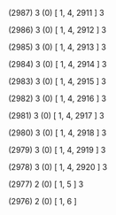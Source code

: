 (2987) 3 (0) [ 1, 4, 2911 ] 3 


(2986) 3 (0) [ 1, 4, 2912 ] 3 


(2985) 3 (0) [ 1, 4, 2913 ] 3 


(2984) 3 (0) [ 1, 4, 2914 ] 3 


(2983) 3 (0) [ 1, 4, 2915 ] 3 


(2982) 3 (0) [ 1, 4, 2916 ] 3 


(2981) 3 (0) [ 1, 4, 2917 ] 3 


(2980) 3 (0) [ 1, 4, 2918 ] 3 


(2979) 3 (0) [ 1, 4, 2919 ] 3 


(2978) 3 (0) [ 1, 4, 2920 ] 3 


(2977) 2 (0) [ 1, 5 ] 3 


(2976) 2 (0) [ 1, 6 ]  

